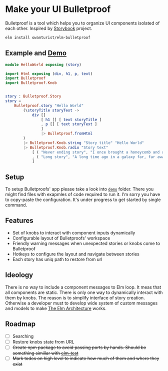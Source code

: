 # Make your UI Bulletproof

Bulletproof is a tool which helps you to organize UI components isolated of each other.
Inspired by [Storybook](https://storybook.js.org) project.

```bash
elm install owanturist/elm-bulletproof
```


## Example and [Demo](http://bulletproof-demo.surge.sh)

```elm
module HelloWorld exposing (story)

import Html exposing (div, h1, p, text)
import Bulletproof
import Bulletproof.Knob


story : Bulletproof.Story
story =
    Bulletproof.story "Hello World"
        (\storyTitle storyText ->
            div []
                [ h1 [] [ text storyTitle ]
                , p [] [ text storyText ]
                ]
                |> Bulletproof.fromHtml
        )
        |> Bulletproof.Knob.string "Story title" "Hello World"
        |> Bulletproof.Knob.radio "Story text"
            [ ( "Never ending story", "I once brought a honeycomb and a jackass into a brothel..." )
            , ( "Long story", "A long time ago in a galaxy far, far away..." )
            ]

```

## Setup

To setup Bulletproofs' app please take a look into [`demo`](https://github.com/owanturist/elm-bulletproof/tree/master/demo) folder.
There you might find files with exapmles of code required to run it.
I'm sorry you have to copy-paste the configuration.
It's under progress to get started by single command.


## Features

- Set of knobs to interact with component inputs dynamically
- Configurable layout of Bulletproofs' workspace
- Friendly warning messages when unexpected stories or knobs come to Bulletproof
- Hotkeys to configure the layout and navigate between stories
- Each story has uniq path to restore from url


## Ideology

There is no way to include a component messages to Elm loop. It meas that all components are static.
There is only one way to dynamically interact with them by knobs.
The reason is to simplify interface of story creation.
Otherwise a developer must to develop wide system of custom messages and models to make
[The Elm Architecture](https://guide.elm-lang.org/architecture) works.


## Roadmap

- [ ] Searching
- [ ] Restore knobs state from URL
- [ ] ~~Create npm package to avoid passing ports by hands. Should be something simillar with 
[elm-test](https://package.elm-lang.org/packages/elm-explorations/test/latest)~~
- [ ] ~~Mark todos on high level to indicate how much of them and where they exist~~
